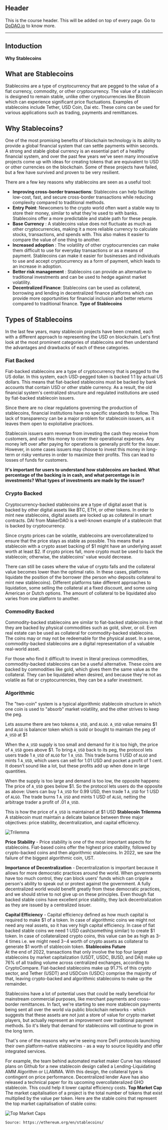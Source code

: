 ## Header
This is the course header. This will be added on top of every page. Go to [DoDAO.io](https://www.dodao.io) to know more.

 ---
 
 ## Intoduction
 
 **Why Stablecoins**        
## What are Stablecoins
Stablecoins are a type of cryptocurrency that are pegged to the value of a fiat currency, commodity, or other cryptocurrency. The value of a stablecoin is designed to remain stable, unlike other cryptocurrencies like Bitcoin which can experience significant price fluctuations. Examples of stablecoins include Tether, USD Coin, Dai etc. These coins can be used for various applications such as trading, payments and remittances.

## Why Stablecoins?
One of the most promising benefits of blockchain technology is its ability to provide a global financial  system that can settle payments within seconds. A strong and stable global currency is an essential part  of a healthy financial system, and over the past few years we've seen many innovative projects come up with  ideas for creating tokens that are equivalent to USD or other currencies on the blockchain. Some of these projects  have failed, but a few have survived and proven to be very resilient.


There are a few key reasons why stablecoins are seen as a useful tool:
- **Improving cross-border transactions**: Stablecoins can help facilitate low-cost, fast, and secure cross-border transactions while reducing complexity compared to traditional methods.
- **Entry Point**: Newcomers to the crypto world often want a stable way to store their money, similar to what  they're used to with banks. Stablecoins offer a more predictable and stable path for these people.
- **Base Currency** : A stablecoins value does not fluctuate as much as other cryptocurrencies, making it a more reliable currency to calculate stocks, transactions, and spends with. This also makes it easier to compare the value of one thing to another.
- **Increased adoption** : The volatility of other cryptocurrencies can make them difficult to use for everyday transactions or as a means of payment. Stablecoins can make it easier for businesses and individuals to use and accept cryptocurrency as a form of payment, which leads to an increase in adoption.
- **Better risk management** : Stablecoins can provide an alternative to traditional investments  and can be used to hedge against market volatility.
- **Decentralized Finance**: Stablecoins can be used as collateral, borrowing and lending in decentralized  finance platforms which can provide more opportunities for financial inclusion and better returns compared  to traditional finance. 
 **Type of Stablecoins**        
## Types of Stablecoins
In the last few years, many stablecoin projects have been created, each with a different approach to representing the USD on blockchain. Let's first look at the most prominent categories of stablecoins and then understand the advantages and drawbacks of each of these categories.

### Fiat Backed
Fiat-backed stablecoins are a type of cryptocurrency that is pegged to the US dollar. In this system, each USD-pegged token is backed 1:1 by actual US dollars. This means that fiat-backed stablecoins must be backed by bank accounts that contain USD or other stable currency. As a result, the old financial system's centralized structure and regulated institutions are used by fiat-backed stablecoin issuers.

Since there are no clear regulations governing the production of stablecoins, financial institutions have no specific standards to follow. This lack of transparency can be a major problem for stablecoin issuers, as it leaves them open to exploitative practices.

Stablecoin issuers earn revenue from investing the cash they receive from customers, and use this money to cover their operational expenses. Any money left over after paying for operations is generally profit for the issuer. However, in some cases issuers may choose to invest this money in long-term or risky ventures in order to maximize their profits. This can lead to losses of funds for customers.

**It's important for users to understand how stablecoins are backed. What percentage of the backing is in cash, and what percentage is in investments? What types of investments are made by the issuer?**

### Crypto Backed
Cryptocurrency-backed stablecoins are a type of digital asset that is backed by other digital assets like BTC, ETH, or other tokens. In order to mint new stablecoins, digital assets are locked up as collateral in smart contracts. DAI from MakerDAO is a well-known example of a stablecoin that is backed by cryptocurrency.

Since crypto prices can be volatile, stablecoins are overcollateralized to ensure that the price stays as stable as possible. This means that a stablecoin with a crypto asset backing of $1 might have an underlying asset worth at least $2. If crypto prices fall, more crypto must be used to back the stablecoin; otherwise, the stablecoins' value would decrease.

There can still be cases where the value of crypto falls and the collateral value becomes lower than the optimal ratio. In these cases, platforms liquidate the position of the borrower (the person who deposits collateral to mint new stablecoins). Different platforms take different approaches to liquidation, some selling the collateral at a fixed discount, and some using American or Dutch options. The amount of collateral to be liquidated also varies from one platform to another.

### Commodity Backed
Commodity-backed stablecoins are similar to fiat-backed stablecoins in that they are backed by physical commodities such as gold, silver, or oil. Even real estate can be used as collateral for commodity-backed stablecoins. The coins may or may not be redeemable for the physical asset. In a sense, commodity-backed stablecoins are a digital representation of a valuable real-world asset.

For those who find it difficult to invest in literal precious commodities, commodity-backed stablecoins can be a useful alternative. These coins are backed by commodities like gold, which gives them the same value as the collateral. They can be liquidated when desired, and because they're not as volatile as fiat or cryptocurrencies, they can be a safer investment.

### Algorithmic
The "two-coin" system is a typical algorithmic stablecoin structure in which one coin is used to "absorb" market volatility, and the other strives to keep the peg. 

Lets assume there are two tokens `A_USD`, and `ALGO`. `A_USD` value remains $1 and `ALGO` is balancer token which is sold or bought to maintain the peg of  `A_USD` at $1

When the `A_USD` supply is too small and demand for it is too high, the price of `A_USD` goes above $1. To bring `A_USD` back to its peg, the protocol lets users trade 1 `A_USD` of `ALGO` for 1 `A_USD`. This trade burns 1 USD of `ALGO` and mints 1 `A_USD`, which users can sell for 1.01 USD and pocket a profit of 1 cent. It doesn’t sound like a lot, but these profits add up when done in large quantities.

When the supply is too large and demand is too low, the opposite happens: The price of `A_USD` goes below $1. So the protocol lets users do the opposite as above: Users can buy 1 `A_USD` for 0.99 USD, then trade 1 `A_USD` for 1 USD of `ALGO`. The trade burns 1 `A_USD` and mints 1 USD of `ALGO`, netting the arbitrage trader a profit of .01 `A_USD`.

This is how the price of `A_USD` is maintained at $1 USD 
 **Stablecoin Trilemma**        
A stablecoin must maintain a delicate balance between three major objectives: price stability, decentralization, and capital efficiency. 

![Trilemma](https://raw.githubusercontent.com/DoDAO-io/stable-coins-course/main/images/Trilemma.png)

**Price Stability** - Price stability is one of the most important aspects for stablecoins. Fiat-based coins offer the highest price stability, followed by crypto-backed coins and then algorithmic stablecoins. In 2022, we saw the failure of the biggest algorithmic coin, UST.

**Importance of Decentralization** - Decentralization is important because it allows for more democratic practices around the world. When governments have too much control, they can block users' funds which can cripple a person's ability to speak out or protest against the government. A fully decentralized world would benefit greatly from these democratic practices, and we should strive to not give up on these principles. Even though fiat backed stable coins have excellent price stability, they lack decentralization as they are issued by a centralized issuer.

**Capital Efficiency** -  Capital efficiency defined as how much capital is required to make $1 of a token. In case of algorithmic coins we might not need any real assets, so it has very high capital efficiency. In case of fiat backed stable coins we need 1 USD cash(something similar) to create $1 token.  In case of collateralized crypto coins, this value can be as high as 3-4 times i.e. we might need $3-$4 worth of crypto assets as collateral to generate $1 worth of stablecoin token. 
 **Stablecoins Future**        
At the end of 2022, transactions that only involve the top four largest stablecoins by market capitalization (USDT, USDC, BUSD, and DAI) make up 76% of all trading volume across centralized exchanges, according to CryptoCompare. Fiat-backed stablecoins make up 91.7% of this crypto sector, and Tether (USDT) and USDCoin (USDC) comprise the majority of that, leaving crypto-backed and algorithmic stablecoins to make up the remainder.

Stablecoins have a lot of potential uses that could be really beneficial for mainstream commercial purposes, like merchant payments and cross-border remittances. In fact, we're starting to see more stablecoin payments being sent all over the world via public blockchain networks - which suggests that these assets are not just a store of value for crypto market players, but actually represent an improvement over traditional payment methods. So it's likely that demand for stablecoins will continue to grow in the long term. 

That's one of the reasons why we're seeing more DeFi protocols launching their own platform-native stablecoins - as a way to source liquidity and offer integrated services.

For example, the team behind automated market maker Curve has released plans on Github for a new stablecoin design called a Lending-Liquidating AMM Algorithm or LLAMMA. With this design, the collateral type is contingent on price performance. Decentralized lender Aave has also released a technical paper for its upcoming overcollateralized GHO stablecoin. This could help it lower capital efficiency costs. 
 **Top Market Cap**        
The market capitalisation of a project is the total number of tokens that exist multiplied by the value per token. Here are the stable coins that represent the top market capitalisation of stable coins:

![Top Market Caps](https://raw.githubusercontent.com/DoDAO-io/stable-coins-course/main/images/market_caps.png)

`Source: https://ethereum.org/en/stablecoins/`


 
 
